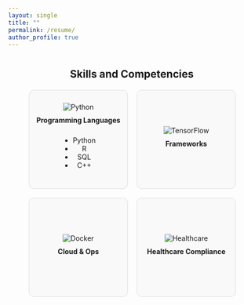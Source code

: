 ```yaml
---
layout: single
title: ""
permalink: /resume/
author_profile: true
---
```

<div style="margin: 40px 0;">
  <h2 style="text-align: center;">Skills and Competencies</h2>

  <!-- Flip Cards Section -->
  <div style="display: flex; flex-wrap: wrap; gap: 20px; justify-content: center; margin-top: 20px;">
    <!-- Card 1 -->
    <div class="flip-card">
      <div class="flip-card-inner">
        <div class="flip-card-front">
          <img src="https://img.icons8.com/color/48/000000/python.png" alt="Python">
          <h4>Programming Languages</h4>
            <ul>
                <li>Python</li>
                <li>R</li>
                <li>SQL</li>
                <li>C++</li>
            </ul>
        </div>
        <div class="flip-card-back">
          <p>Advanced proficiency in data science, AI, and automation.</p>
        </div>
      </div>
    </div>
    <!-- Card 2 -->
    <div class="flip-card">
      <div class="flip-card-inner">
        <div class="flip-card-front">
          <img src="https://img.icons8.com/color/48/000000/tensorflow.png" alt="TensorFlow">
          <h4>Frameworks</h4>
        </div>
        <div class="flip-card-back">
          <p>TensorFlow, PyTorch, Keras, SciKit-Learn, Hugging Face Transformers</p>
        </div>
      </div>
    </div>
    <!-- Card 3 -->
    <div class="flip-card">
      <div class="flip-card-inner">
        <div class="flip-card-front">
          <img src="https://img.icons8.com/color/48/000000/docker.png" alt="Docker">
          <h4>Cloud & Ops</h4>
        </div>
        <div class="flip-card-back">
          <p>AWS, Docker, MLOps, CI/CD, Compute Canada Cloud</p>
        </div>
      </div>
    </div>
    <!-- Card 4 -->
    <div class="flip-card">
      <div class="flip-card-inner">
        <div class="flip-card-front">
          <img src="https://img.icons8.com/color/48/000000/health-data.png" alt="Healthcare">
          <h4>Healthcare Compliance</h4>
        </div>
        <div class="flip-card-back">
          <p>EHR, EMR, HIPAA, FDA, HL7 Standards</p>
        </div>
      </div>
    </div>
  </div>
</div>

<!-- CSS for Flip Cards -->
<style>
  .flip-card {
    background-color: transparent;
    width: 200px;
    height: 200px;
    perspective: 1000px;
  }
  .flip-card-inner {
    position: relative;
    width: 100%;
    height: 100%;
    text-align: center;
    transition: transform 0.6s;
    transform-style: preserve-3d;
  }
  .flip-card:hover .flip-card-inner {
    transform: rotateY(180deg);
  }
  .flip-card-front, .flip-card-back {
    position: absolute;
    width: 100%;
    height: 100%;
    backface-visibility: hidden;
    display: flex;
    align-items: center;
    justify-content: center;
    flex-direction: column;
    border: 1px solid #ddd;
    border-radius: 10px;
  }
  .flip-card-front {
    background-color: #f9f9f9;
  }
  .flip-card-back {
    background-color: #4caf50;
    color: white;
    transform: rotateY(180deg);
  }

.flip-card img {
  max-width: 100%;
  height: auto;
}
.flip-card h4 {
    margin: 10px 0;
  }
.flip-card p {
    padding: 0 10px;
  }
</style>
